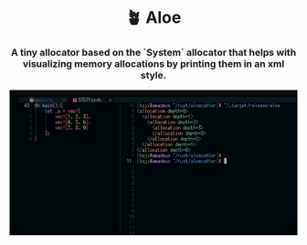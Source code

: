 <h1 align="center"> 🪴 Aloe </h1>

<h3 align="center"> A tiny allocator based on the `System` allocator that helps with visualizing memory allocations by printing them in an xml style. </h3>

<div align="center">
  <img src="./assets/pic.png" />
</div>

